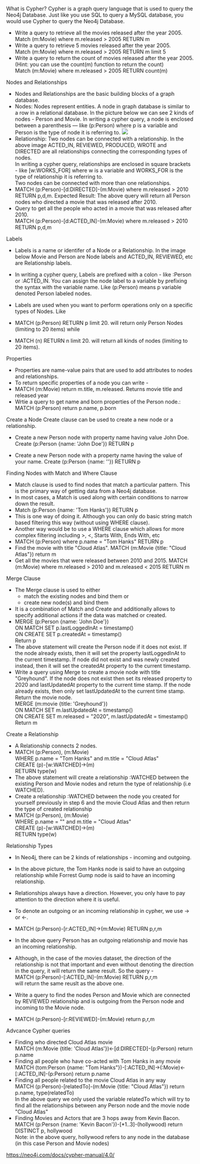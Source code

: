 What is Cypher?
Cypher is a graph query language that is used to query the Neo4j Database. Just like you use SQL to query a MySQL database, you would use Cypher to query the Neo4j Database.
* Write a query to retrieve all the movies released after the year 2005. </br>
Match (m:Movie) where m.released > 2005 RETURN m
* Write a query to retrieve 5 movies released after the year 2005. </br>
Match (m:Movie) where m.released > 2005 RETURN m limit 5
* Write a query to return the count of movies released after the year 2005. (Hint: you can use the count(m) function to return the count) </br>
Match (m:Movie) where m.released > 2005 RETURN count(m)


Nodes and Relationships
* Nodes and Relationships are the basic building blocks of a graph database.
* Nodes: Nodes represent entities. A node in graph database is similar to a row in a relational database. In the picture below we can see 2 kinds of nodes - Person and Movie. In writing a cypher query, a node is enclosed between a parenthesis — like (p:Person) where p is a variable and Person is the type of node it is referring to.
![](https://github.com/sandhyaparna/NoSQL-BigData/blob/master/NoSQL%20systems/Images/image.png)
* Relationship: Two nodes can be connected with a relationship. In the above image ACTED_IN, REVIEWED, PRODUCED, WROTE and DIRECTED are all relationships connecting the corresponding types of nodes. </br>
In writing a cypher query, relationships are enclosed in square brackets - like [w:WORKS_FOR] where w is a variable and WORKS_FOR is the type of relationship it is referring to. </br>
Two nodes can be connected with more than one relationships. </br>
* MATCH (p:Person)-[d:DIRECTED]-(m:Movie) where m.released > 2010 RETURN p,d,m. Expected Result: The above query will return all Person nodes who directed a movie that was released after 2010.
* Query to get all the people who acted in a movie that was released after 2010. </br>
MATCH (p:Person)-[d:ACTED_IN]-(m:Movie) where m.released > 2010 RETURN p,d,m


Labels
* Labels is a name or identifer of a Node or a Relationship. In the image below Movie and Person are Node labels and ACTED_IN, REVIEWED, etc are Relationship labels.
* In writing a cypher query, Labels are prefixed with a colon - like :Person or :ACTED_IN. You can assign the node label to a variable by prefixing the syntax with the variable name. Like (p:Person) means p variable denoted Person labeled nodes.
* Labels are used when you want to perform operations only on a specific types of Nodes. Like
* MATCH (p:Person) RETURN p limit 20. will return only Person Nodes (limiting to 20 items) while

* MATCH (n) RETURN n limit 20. will return all kinds of nodes (limiting to 20 items).


Properties
* Properties are name-value pairs that are used to add attributes to nodes and relationships.
* To return specific properties of a node you can write -
* MATCH (m:Movie) return m.title, m.released. Returns movie title and released year
* Wrtie a query to get name and born properties of the Person node.: MATCH (p:Person) return p.name, p.born


Create a Node
Create clause can be used to create a new node or a relationship.
*  Create a new Person node with property name having value John Doe. Create (p:Person {name: 'John Doe'}) RETURN p

* Create a new Person node with a property name having the value of your name. Create (p:Person {name: '<Your Name>'}) RETURN p


Finding Nodes with Match and Where Clause
* Match clause is used to find nodes that match a particular pattern. This is the primary way of getting data from a Neo4j database.
* In most cases, a Match is used along with certain conditions to narrow down the result.
* Match (p:Person {name: 'Tom Hanks'}) RETURN p
* This is one way of doing it. Although you can only do basic string match based filtering this way (without using WHERE clause).
* Another way would be to use a WHERE clause which allows for more complex filtering including >, <, Starts With, Ends With, etc
* MATCH (p:Person) where p.name = "Tom Hanks" RETURN p
* Find the movie with title "Cloud Atlas". MATCH (m:Movie {title: "Cloud Atlas"}) return m
* Get all the movies that were released between 2010 and 2015. MATCH (m:Movie) where m.released > 2010 and m.released < 2015 RETURN m

Merge Clause
* The Merge clause is used to either
  * match the existing nodes and bind them or
  * create new node(s) and bind them
* It is a combination of Match and Create and additionally allows to specify additional actions if the data was matched or created.
* MERGE (p:Person {name: 'John Doe'}) </br>
ON MATCH SET p.lastLoggedInAt = timestamp() </br>
ON CREATE SET p.createdAt = timestamp() </br>
Return p </br>
* The above statement will create the Person node if it does not exist. If the node already exists, then it will set the property lastLoggedInAt to the current timestamp. If node did not exist and was newly created instead, then it will set the createdAt property to the current timestamp.
* Write a query using Merge to create a movie node with title "Greyhound". If the node does not exist then set its released property to 2020 and lastUpdatedAt property to the current time stamp. If the node already exists, then only set lastUpdatedAt to the current time stamp. Return the movie node. </br>
MERGE (m:movie {title: 'Greyhound'}) </br>
ON MATCH SET m.lastUpdatedAt = timestamp() </br>
ON CREATE SET m.released = "2020", m.lastUpdatedAt = timestamp() </br>
Return m </br>


Create a Relationship
* A Relationship connects 2 nodes.
* MATCH (p:Person), (m:Movie) </br>
WHERE p.name = "Tom Hanks" and m.title = "Cloud Atlas" </br>
CREATE (p)-[w:WATCHED]->(m) </br>
RETURN type(w) </br>
* The above statement will create a relationship :WATCHED between the existing Person and Movie nodes and return the type of relationship (i.e WATCHED).
* Create a relationship :WATCHED between the node you created for yourself previously in step 6 and the movie Cloud Atlas and then return the type of created relationship
* MATCH (p:Person), (m:Movie) </br>
WHERE p.name = "<Your Name>" and m.title = "Cloud Atlas" </br>
CREATE (p)-[w:WATCHED]->(m) </br>
RETURN type(w) </br>

Relationship Types
* In Neo4j, there can be 2 kinds of relationships - incoming and outgoing.

* In the above picture, the Tom Hanks node is said to have an outgoing relationship while Forrest Gump node is said to have an incoming relationship.
* Relationships always have a direction. However, you only have to pay attention to the direction where it is useful.
* To denote an outgoing or an incoming relationship in cypher, we use → or ←.
* MATCH (p:Person)-[r:ACTED_IN]->(m:Movie) RETURN p,r,m
* In the above query Person has an outgoing relationship and movie has an incoming relationship.
* Although, in the case of the movies dataset, the direction of the relationship is not that important and even without denoting the direction in the query, it will return the same result. So the query - </br>
MATCH (p:Person)-[:ACTED_IN]-(m:Movie) RETURN p,r,m </br>
will return the same reuslt as the above one. </br>
* Write a query to find the nodes Person and Movie which are connected by REVIEWED relationship and is outgoing from the Person node and incoming to the Movie node.
* MATCH (p:Person)-[r:REVIEWED]-(m:Movie) return p,r,m


Advcance Cypher queries
* Finding who directed Cloud Atlas movie </br>
MATCH (m:Movie {title: 'Cloud Atlas'})<-[d:DIRECTED]-(p:Person) return p.name
* Finding all people who have co-acted with Tom Hanks in any movie </br>
MATCH (tom:Person {name: "Tom Hanks"})-[:ACTED_IN]->(:Movie)<-[:ACTED_IN]-(p:Person) return p.name
* Finding all people related to the movie Cloud Atlas in any way </br>
MATCH (p:Person)-[relatedTo]-(m:Movie {title: "Cloud Atlas"}) return p.name, type(relatedTo) </br>
In the above query we only used the variable relatedTo which will try to find all the relationships between any Person node and the movie node "Cloud Atlas"
* Finding Movies and Actors that are 3 hops away from Kevin Bacon. </br>
MATCH (p:Person {name: 'Kevin Bacon'})-[*1..3]-(hollywood) return DISTINCT p, hollywood </br>
Note: in the above query, hollywood refers to any node in the database (in this case Person and Movie nodes)

https://neo4j.com/docs/cypher-manual/4.0/











